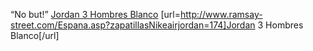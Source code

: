 “No but!”
 <a href="http://www.ramsay-street.com/Espana.asp?zapatillasNikeairjordan=174" >Jordan 3 Hombres Blanco</a>
[url=http://www.ramsay-street.com/Espana.asp?zapatillasNikeairjordan=174]Jordan 3 Hombres Blanco[/url]